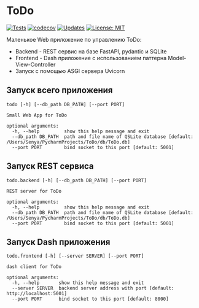 # ToDo
[![Tests](https://github.com/Arseniks/ToDo/workflows/Tests/badge.svg)](https://github.com/Arseniks/ToDo/actions)
[![codecov](https://codecov.io/gh/Arseniks/ToDo/branch/master/graph/badge.svg)](https://codecov.io/gh/Arseniks/ToDo)
[![Updates](https://pyup.io/repos/github/Arseniks/ToDo/shield.svg)](https://pyup.io/repos/github/Arseniks/ToDo/)
[![License: MIT](https://img.shields.io/badge/License-MIT-green.svg)](https://opensource.org/licenses/MIT)

Маленькое Web приложение по управлению ToDo:
 - Backend - REST сервис на базе FastAPI, pydantic и SQLite
 - Frontend - Dash приложение с использованием паттерна Model-View-Controller
 - Запуск с помощью ASGI сервера Uvicorn

## Запуск всего приложения

    todo [-h] [--db_path DB_PATH] [--port PORT]
    
    Small Web App for ToDo
    
    optional arguments:
      -h, --help         show this help message and exit
      --db_path DB_PATH  path and file name of QSLite database [default: /Users/Senya/PycharmProjects/ToDo/db/ToDo.db]
      --port PORT        bind socket to this port [default: 5001]


## Запуск REST сервиса

    todo.backend [-h] [--db_path DB_PATH] [--port PORT]
    
    REST server for ToDo
    
    optional arguments:
      -h, --help         show this help message and exit
      --db_path DB_PATH  path and file name of QSLite database [default: /Users/Senya/PycharmProjects/ToDo/db/ToDo.db]
      --port PORT        bind socket to this port [default: 5001]


## Запуск Dash приложения

    todo.frontend [-h] [--server SERVER] [--port PORT]
    
    dash client for ToDo
    
    optional arguments:
      -h, --help       show this help message and exit
      --server SERVER  backend server address with port [default: http://localhost:5001]
      --port PORT      bind socket to this port [default: 8000]
